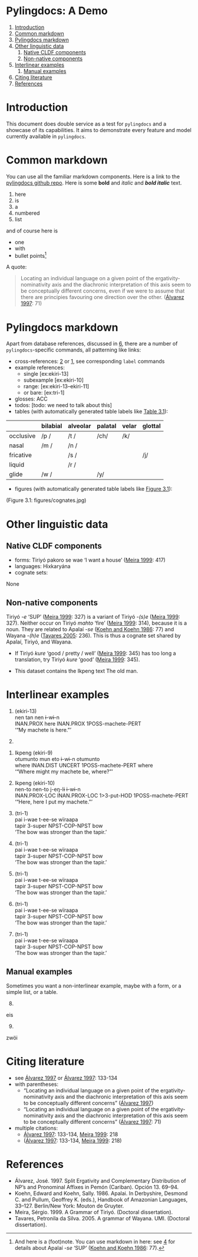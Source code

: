 # Pylingdocs: A Demo

1.  [Introduction](#introduction)
2.  [Common markdown](#common-markdown)
3.  [Pylingdocs markdown](#pylingdocs-markdown)
4.  [Other linguistic data](#other-linguistic-data)
    1.  [Native CLDF components](#native-cldf-components)
    2.  [Non-native components](#non-native-components)
5.  [Interlinear examples](#interlinear-examples)
    1.  [Manual examples](#manual-examples)
6.  [Citing literature](#citing-literature)
7.  [References](#references)

# Introduction

This document does double service as a test for `pylingdocs` and a
showcase of its capabilities. It aims to demonstrate every feature and
model currently available in `pylingdocs`.

# Common markdown

You can use all the familiar markdown components. Here is a link to the
[pylingdocs github repo](https://github.com/fmatter/pylingdocs/). Here
is some **bold** and *italic* and ***bold italic*** text.

1.  here
2.  is
3.  a
4.  numbered
5.  list

and of course here is

- one
- with
- bullet points[^1]

A quote:

> Locating an individual language on a given point of the
> ergativity-nominativity axis and the diachronic interpretation of this
> axis seem to be conceptually different concerns, even if we were to
> assume that there are principies favouring one direction over the
> other. ([Álvarez 1997](#source-alvarez1998split): 71)

# Pylingdocs markdown

Apart from database references, discussed in [6](#sec:sources), there
are a number of `pylingdocs`-specific commands, all patterning like
links:

- cross-references: [2](#common-markdown) or [1](#sec:intro), see
  corresponding `label` commands
- example references:
  - single \[ex:ekiri-13\]
  - subexample \[ex:ekiri-10\]
  - range: \[ex:ekiri-13–ekiri-11\]
  - or bare: \[ex:tri-1\]
- glosses: ACC
- todos: \[todo: we need to talk about this\]
- tables (with automatically generated table labels like [Table
  3.1](#tab:consonants)):

|           | bilabial | alveolar | palatal | velar | glottal |
|:----------|:---------|:---------|:--------|:------|:--------|
| occlusive | /p /     | /t /     | /ch/    | /k/   |         |
| nasal     | /m /     | /n /     |         |       |         |
| fricative |          | /s /     |         |       | /j/     |
| liquid    |          | /r /     |         |       |         |
| glide     | /w /     |          | /y/     |       |         |

- figures (with automatically generated table labels like [Figure
  3.1](#fig:cognates)):

(Figure 3.1: figures/cognates.jpg)

# Other linguistic data

## Native CLDF components

- forms: Tiriyó pakoro se wae ‘I want a house’ ([Meira
  1999](#source-triomeira1999): 417)
- languages: Hixkaryána
- cognate sets:

None

## Non-native components

Tiriyó *-e* ‘SUP’ ([Meira 1999](#source-triomeira1999): 327) is a
variant of Tiriyó *-(s)e* ([Meira 1999](#source-triomeira1999): 327).
Neither occur on Tiriyó *mahto* ‘fire’ ([Meira
1999](#source-triomeira1999): 314), because it is a noun. They are
related to Apalaí *-se* ([Koehn and Koehn
1986](#source-koehn1986apalai): 77) and Wayana *-(h)e* ([Tavares
2005](#source-wayanatavares2005): 236). This is thus a cognate set
shared by Apalaí, Tiriyó, and Wayana.

- If Tiriyó *kure* ‘good / pretty / well’ ([Meira
  1999](#source-triomeira1999): 345) has too long a translation, try
  Tiriyó *kure* ‘good’ ([Meira 1999](#source-triomeira1999): 345).

- This dataset contains the Ikpeng text The old man.

# Interlinear examples

1)  (ekiri-13)  
    nen        tan   nen        ɨ-wɨ-n  
    INAN.PROX  here  INAN.PROX  1POSS-machete-PERT  
    ‘“My machete is here.”’

2)  

<!-- -->

1)  Ikpeng (ekiri-9)  
    otumunto  mun        eto     ɨ-wɨ-n              otumunto  
    where     INAN.DIST  UNCERT  1POSS-machete-PERT  where  
    ‘“Where might my machete be, where?”’

2)  Ikpeng (ekiri-10)  
    nen-to         nen-to         j-eŋ-lɨ      ɨ-wɨ-n  
    INAN.PROX-LOC  INAN.PROX-LOC  1\>3-put-HOD  1POSS-machete-PERT  
    ‘“Here, here I put my machete.”’

<!-- -->

3)  (tri-1)  
    pai    i-wae    t-ee-se        wïraapa  
    tapir  3-super  NPST-COP-NPST  bow  
    ‘The bow was stronger than the tapir.’

4)  (tri-1)  
    pai    i-wae    t-ee-se        wïraapa  
    tapir  3-super  NPST-COP-NPST  bow  
    ‘The bow was stronger than the tapir.’

5)  (tri-1)  
    pai    i-wae    t-ee-se        wïraapa  
    tapir  3-super  NPST-COP-NPST  bow  
    ‘The bow was stronger than the tapir.’

6)  (tri-1)  
    pai    i-wae    t-ee-se        wïraapa  
    tapir  3-super  NPST-COP-NPST  bow  
    ‘The bow was stronger than the tapir.’

7)  (tri-1)  
    pai    i-wae    t-ee-se        wïraapa  
    tapir  3-super  NPST-COP-NPST  bow  
    ‘The bow was stronger than the tapir.’

## Manual examples

Sometimes you want a non-interlinear example, maybe with a form, or a
simple list, or a table.

8)  

eis

9)  

zwöi

# Citing literature

- see [Álvarez 1997](#source-alvarez1998split) or [Álvarez
  1997](#source-alvarez1998split): 133-134
- with parentheses:
  - “Locating an individual language on a given point of the
    ergativity-nominativity axis and the diachronic interpretation of
    this axis seem to be conceptually different concerns” ([Álvarez
    1997](#source-alvarez1998split))
  - “Locating an individual language on a given point of the
    ergativity-nominativity axis and the diachronic interpretation of
    this axis seem to be conceptually different concerns” ([Álvarez
    1997](#source-alvarez1998split): 71)
- multiple citations:
  - [Álvarez 1997](#source-alvarez1998split): 133-134, [Meira
    1999](#source-triomeira1999): 218
  - ([Álvarez 1997](#source-alvarez1998split): 133-134, [Meira
    1999](#source-triomeira1999): 218)

# References

- <a id="source-alvarez1998split"> </a>Álvarez, José. 1997. Split
  Ergativity and Complementary Distribution of NP’s and Pronominal
  Affixes in Pemón (Cariban). Opción 13. 69–94.
- <a id="source-koehn1986apalai"> </a>Koehn, Edward and Koehn,
  Sally. 1986. Apalai. In Derbyshire, Desmond C. and Pullum, Geoffrey K.
  (eds.), Handbook of Amazonian Languages, 33–127. Berlin/New York:
  Mouton de Gruyter.
- <a id="source-triomeira1999"> </a>Meira, Sérgio. 1999. A Grammar of
  Tiriyó. (Doctoral dissertation).
- <a id="source-wayanatavares2005"> </a>Tavares, Petronila da
  Silva. 2005. A grammar of Wayana. UMI. (Doctoral dissertation).

[^1]: And here is a (foot)note. You can use markdown in here: see
    [4](#sec:data) for details about Apalaí *-se* ‘SUP’ ([Koehn and
    Koehn 1986](#source-koehn1986apalai): 77).